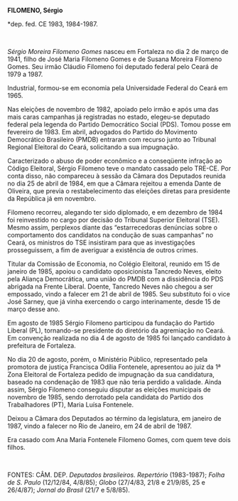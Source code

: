 **FILOMENO, Sérgio**

\*dep. fed. CE 1983, 1984-1987.

 

*Sérgio Moreira Filomeno Gomes* nasceu em Fortaleza no dia 2 de março de
1941, filho de José Maria Filomeno Gomes e de Susana Moreira Filomeno
Gomes. Seu irmão Cláudio Filomeno foi deputado federal pelo Ceará de
1979 a 1987.

Industrial, formou-se em economia pela Universidade Federal do Ceará em
1965.

Nas eleições de novembro de 1982, apoiado pelo irmão e após uma das mais
caras campanhas já registradas no estado, elegeu-se deputado federal
pela legenda do Partido Democrático Social (PDS). Tomou posse em
fevereiro de 1983. Em abril, advogados do Partido do Movimento
Democrático Brasileiro (PMDB) entraram com recurso junto ao Tribunal
Regional Eleitoral do Ceará, solicitando a sua impugnação.

Caracterizado o abuso de poder econômico e a conseqüente infração ao
Código Eleitoral, Sérgio Filomeno teve o mandato cassado pelo TRE-CE.
Por conta disso, não compareceu à sessão da Câmara dos Deputados reunida
no dia 25 de abril de 1984, em que a Câmara rejeitou a emenda Dante de
Oliveira, que previa o restabelecimento das eleições diretas para
presidente da República já em novembro.

Filomeno recorreu, alegando ter sido diplomado, e em dezembro de 1984
foi reinvestido no cargo por decisão do Tribunal Superior Eleitoral
(TSE). Mesmo assim, perplexos diante das “estarrecedoras denúncias sobre
o comportamento dos candidatos na condução de suas campanhas” no Ceará,
os ministros do TSE insistiram para que as investigações prosseguissem,
a fim de averiguar a existência de outros crimes.

Titular da Comissão de Economia, no Colégio Eleitoral, reunido em 15 de
janeiro de 1985, apoiou o candidato oposicionista Tancredo Neves, eleito
pela Aliança Democrática, uma união do PMDB com a dissidência do PDS
abrigada na Frente Liberal. Doente, Tancredo Neves não chegou a ser
empossado, vindo a falecer em 21 de abril de 1985. Seu substituto foi o
vice José Sarney, que já vinha exercendo o cargo interinamente, desde 15
de março desse ano.

Em agosto de 1985 Sérgio Filomeno participou da fundação do Partido
Liberal (PL), tornando-se presidente do diretório da agremiação no
Ceará. Em convenção realizada no dia 4 de agosto de 1985 foi lançado
candidato à prefeitura de Fortaleza.

No dia 20 de agosto, porém, o Ministério Público, representado pela
promotora de justiça Francisca Odília Fontenele, apresentou ao juiz da
1ª Zona Eleitoral de Fortaleza pedido de impugnação da sua candidatura,
baseado na condenação de 1983 que não teria perdido a validade. Ainda
assim, Sérgio Filomeno conseguiu disputar as eleições municipais de
novembro de 1985, sendo derrotado pela candidata do Partido dos
Trabalhadores (PT), Maria Luísa Fontenele.

Deixou a Câmara dos Deputados ao término da legislatura, em janeiro de
1987, vindo a falecer no Rio de Janeiro, em 24 de abril de 1987.

Era casado com Ana Maria Fontenele Filomeno Gomes, com quem teve dois
filhos.

 

FONTES: CÂM. DEP. *Deputados brasileiros. Repertório* (1983-1987);
*Folha de S. Paulo* (12/12/84, 4/8/85); *Globo* (27/4/83, 21/8 e
21/9/85, 25 e 26/4/87); *Jornal do Brasil* (21/7 e 5/8/85).

 
